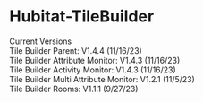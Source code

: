 # Hubitat-TileBuilder
Current Versions<br>
Tile Builder Parent: V1.4.4 (11/16/23)<br>
Tile Builder Attribute Monitor: V1.4.3 (11/16/23)<br>
Tile Builder Activity Monitor: V1.4.3 (11/16/23)<br>
Tile Builder Multi Attribute Monitor: V1.2.1 (11/5/23)<br>
Tile Builder Rooms: V1.1.1 (9/27/23)<br> 

